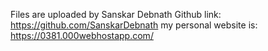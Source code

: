 Files are uploaded by Sanskar Debnath
Github link: https://github.com/SanskarDebnath
my personal website is: https://0381.000webhostapp.com/
